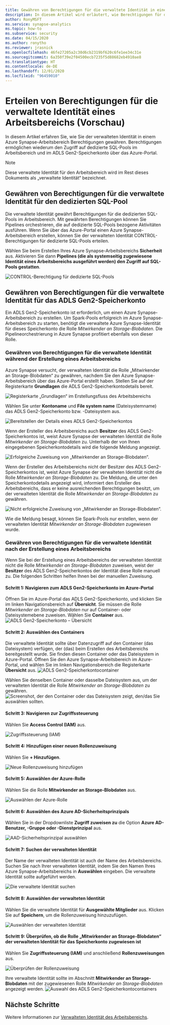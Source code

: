 ```yaml
---
title: Gewähren von Berechtigungen für die verwaltete Identität in einem Synapse-Arbeitsbereich
description: In diesem Artikel wird erläutert, wie Berechtigungen für die verwaltete Identität im Azure Synapse-Arbeitsbereich konfiguriert werden.
author: RonyMSFT
ms.service: synapse-analytics
ms.topic: how-to
ms.subservice: security
ms.date: 04/15/2020
ms.author: ronytho
ms.reviewer: jrasnick
ms.openlocfilehash: 46fe27205a2c30d6cb2319bf620c6fe1ee34c31e
ms.sourcegitcommit: 6a350f39e2f04500ecb7235f5d88682eb4910ae8
ms.translationtype: HT
ms.contentlocale: de-DE
ms.lasthandoff: 12/01/2020
ms.locfileid: "96459010"
---
```

# <a name="grant-permissions-to-workspace-managed-identity"></a>Erteilen von Berechtigungen für die verwaltete Identität eines Arbeitsbereichs (Vorschau)

In diesem Artikel erfahren Sie, wie Sie der verwalteten Identität in einem Azure Synapse-Arbeitsbereich Berechtigungen gewähren. Berechtigungen ermöglichen wiederum den Zugriff auf dedizierte SQL-Pools im Arbeitsbereich und im ADLS Gen2-Speicherkonto über das Azure-Portal.

>[!NOTE]
>Diese verwaltete Identität für den Arbeitsbereich wird im Rest dieses Dokuments als „verwaltete Identität“ bezeichnet.

## <a name="grant-managed-identity-permissions-to-the-dedicated-sql-pool"></a>Gewähren von Berechtigungen für die verwaltete Identität für den dedizierten SQL-Pool

Die verwaltete Identität gewährt Berechtigungen für die dedizierten SQL-Pools im Arbeitsbereich. Mit gewährten Berechtigungen können Sie Pipelines orchestrieren, die auf dedizierte SQL-Pools bezogene Aktivitäten ausführen. Wenn Sie über das Azure-Portal einen Azure Synapse-Arbeitsbereich erstellen, können Sie der verwalteten Identität CONTROL-Berechtigungen für dedizierte SQL-Pools erteilen.

Wählen Sie beim Erstellen Ihres Azure Synapse-Arbeitsbereichs **Sicherheit** aus. Aktivieren Sie dann **Pipelines (die als systemseitig zugewiesene Identität eines Arbeitsbereichs ausgeführt werden) den Zugriff auf SQL-Pools gestatten**.

![CONTROL-Berechtigung für dedizierte SQL-Pools](./media/how-to-grant-workspace-managed-identity-permissions/configure-workspace-managed-identity-16.png)

## <a name="grant-the-managed-identity-permissions-to-adls-gen2-storage-account"></a>Gewähren von Berechtigungen für die verwaltete Identität für das ADLS Gen2-Speicherkonto

Ein ADLS Gen2-Speicherkonto ist erforderlich, um einen Azure Synapse-Arbeitsbereich zu erstellen. Um Spark-Pools erfolgreich im Azure Synapse-Arbeitsbereich zu starten, benötigt die verwaltete Azure Synapse-Identität für dieses Speicherkonto die Rolle *Mitwirkender an Storage-Blobdaten*. Die Pipelineorchestrierung in Azure Synapse profitiert ebenfalls von dieser Rolle.

### <a name="grant-permissions-to-managed-identity-during-workspace-creation"></a>Gewähren von Berechtigungen für die verwaltete Identität während der Erstellung eines Arbeitsbereichs

Azure Synapse versucht, der verwalteten Identität die Rolle „Mitwirkender an Storage-Blobdaten“ zu gewähren, nachdem Sie den Azure Synapse-Arbeitsbereich über das Azure-Portal erstellt haben. Stellen Sie auf der Registerkarte **Grundlagen** die ADLS Gen2-Speicherkontodetails bereit.

![Registerkarte „Grundlagen“ im Erstellungsfluss des Arbeitsbereichs](./media/how-to-grant-workspace-managed-identity-permissions/configure-workspace-managed-identity-1.png)

Wählen Sie unter **Kontoname** und **File system name** (Dateisystemname) das ADLS Gen2-Speicherkonto bzw. -Dateisystem aus.

![Bereitstellen der Details eines ADLS Gen2-Speicherkontos](./media/how-to-grant-workspace-managed-identity-permissions/configure-workspace-managed-identity-2.png)

Wenn der Ersteller des Arbeitsbereichs auch **Besitzer** des ADLS Gen2-Speicherkontos ist, weist Azure Synapse der verwalteten Identität die Rolle *Mitwirkender an Storage-Blobdaten* zu. Unterhalb der von Ihnen eingegebenen Speicherkontodetails wird die folgende Meldung angezeigt.

![Erfolgreiche Zuweisung von „Mitwirkender an Storage-Blobdaten“.](./media/how-to-grant-workspace-managed-identity-permissions/configure-workspace-managed-identity-3.png)

Wenn der Ersteller des Arbeitsbereichs nicht der Besitzer des ADLS Gen2-Speicherkontos ist, weist Azure Synapse der verwalteten Identität nicht die Rolle *Mitwirkender an Storage-Blobdaten* zu. Die Meldung, die unter den Speicherkontodetails angezeigt wird, informiert den Ersteller des Arbeitsbereichs, dass er keine ausreichenden Berechtigungen besitzt, um der verwalteten Identität die Rolle *Mitwirkender an Storage-Blobdaten* zu gewähren.

![Nicht erfolgreiche Zuweisung von „Mitwirkender an Storage-Blobdaten“.](./media/how-to-grant-workspace-managed-identity-permissions/configure-workspace-managed-identity-4.png)

Wie die Meldung besagt, können Sie Spark-Pools nur erstellen, wenn der verwalteten Identität *Mitwirkender an Storage-Blobdaten* zugewiesen wurde.

### <a name="grant-permissions-to-managed-identity-after-workspace-creation"></a>Gewähren von Berechtigungen für die verwaltete Identität nach der Erstellung eines Arbeitsbereichs

Wenn Sie bei der Erstellung eines Arbeitsbereichs der verwalteten Identität nicht die Rolle *Mitwirkender an Storage-Blobdaten* zuweisen, weist der **Besitzer** des ADLS Gen2-Speicherkontos der Identität diese Rolle manuell zu. Die folgenden Schritten helfen Ihnen bei der manuellen Zuweisung.

#### <a name="step-1-navigate-to-the-adls-gen2-storage-account-in-azure-portal"></a>Schritt 1: Navigieren zum ADLS Gen2-Speicherkonto im Azure-Portal

Öffnen Sie im Azure-Portal das ADLS Gen2-Speicherkonto, und klicken Sie im linken Navigationsbereich auf **Übersicht**. Sie müssen die Rolle *Mitwirkender an Storage-Blobdaten* nur auf Container- oder Dateisystemebene zuweisen. Wählen Sie **Container** aus.  
![ADLS Gen2-Speicherkonto – Übersicht](./media/how-to-grant-workspace-managed-identity-permissions/configure-workspace-managed-identity-5.png)

#### <a name="step-2-select-the-container"></a>Schritt 2: Auswählen des Containers

Die verwaltete Identität sollte über Datenzugriff auf den Container (das Dateisystem) verfügen, der (das) beim Erstellen des Arbeitsbereichs bereitgestellt wurde. Sie finden diesen Container oder das Dateisystem in Azure-Portal. Öffnen Sie den Azure Synapse-Arbeitsbereich im Azure-Portal, und wählen Sie im linken Navigationsbereich die Registerkarte **Übersicht** aus.
![ADLS Gen2-Speicherkontocontainer](./media/how-to-grant-workspace-managed-identity-permissions/configure-workspace-managed-identity-7.png)


Wählen Sie denselben Container oder dasselbe Dateisystem aus, um der verwalteten Identität die Rolle *Mitwirkender an Storage-Blobdaten* zu gewähren.
![Screenshot, der den Container oder das Dateisystem zeigt, den/das Sie auswählen sollten.](./media/how-to-grant-workspace-managed-identity-permissions/configure-workspace-managed-identity-6.png)

#### <a name="step-3-navigate-to-access-control"></a>Schritt 3: Navigieren zur Zugriffssteuerung

Wählen Sie **Access Control (IAM)** aus.

![Zugriffssteuerung (IAM)](./media/how-to-grant-workspace-managed-identity-permissions/configure-workspace-managed-identity-8.png)

#### <a name="step-4-add-a-new-role-assignment"></a>Schritt 4: Hinzufügen einer neuen Rollenzuweisung

Wählen Sie **+ Hinzufügen**.

![Neue Rollenzuweisung hinzufügen](./media/how-to-grant-workspace-managed-identity-permissions/configure-workspace-managed-identity-9.png)

#### <a name="step-5-select-the-azure-role"></a>Schritt 5: Auswählen der Azure-Rolle

Wählen Sie die Rolle **Mitwirkender an Storage-Blobdaten** aus.

![Auswählen der Azure-Rolle](./media/how-to-grant-workspace-managed-identity-permissions/configure-workspace-managed-identity-10.png)

#### <a name="step-6-select-the-azure-ad-security-principal"></a>Schritt 6: Auswählen des Azure AD-Sicherheitsprinzipals

Wählen Sie in der Dropdownliste **Zugriff zuweisen zu** die Option **Azure AD-Benutzer, -Gruppe oder -Dienstprinzipal** aus.

![AAD-Sicherheitsprinzipal auswählen](./media/how-to-grant-workspace-managed-identity-permissions/configure-workspace-managed-identity-11.png)

#### <a name="step-7-search-for-the-managed-identity"></a>Schritt 7: Suchen der verwalteten Identität

Der Name der verwalteten Identität ist auch der Name des Arbeitsbereichs. Suchen Sie nach Ihrer verwalteten Identität, indem Sie den Namen Ihres Azure Synapse-Arbeitsbereichs in **Auswählen** eingeben. Die verwaltete Identität sollte aufgeführt werden.

![Die verwaltete Identität suchen](./media/how-to-grant-workspace-managed-identity-permissions/configure-workspace-managed-identity-12.png)

#### <a name="step-8-select-the-managed-identity"></a>Schritt 8: Auswählen der verwalteten Identität

Wählen Sie die verwaltete Identität für **Ausgewählte Mitglieder** aus. Klicken Sie auf **Speichern**, um die Rollenzuweisung hinzuzufügen.

![Auswählen der verwalteten Identität](./media/how-to-grant-workspace-managed-identity-permissions/configure-workspace-managed-identity-13.png)

#### <a name="step-9-verify-that-the-storage-blob-data-contributor-role-is-assigned-to-the-managed-identity"></a>Schritt 9: Überprüfen, ob die Rolle „Mitwirkender an Storage-Blobdaten“ der verwalteten Identität für das Speicherkonto zugewiesen ist

Wählen Sie **Zugriffssteuerung (IAM)** und anschließend **Rollenzuweisungen** aus.

![Überprüfen der Rollenzuweisung](./media/how-to-grant-workspace-managed-identity-permissions/configure-workspace-managed-identity-14.png)

Ihre verwaltete Identität sollte im Abschnitt **Mitwirkender an Storage-Blobdaten** mit der zugewiesenen Rolle *Mitwirkender an Storage-Blobdaten* angezeigt werden. 
![Auswahl des ADLS Gen2-Speicherkontocontainers](./media/how-to-grant-workspace-managed-identity-permissions/configure-workspace-managed-identity-15.png)

## <a name="next-steps"></a>Nächste Schritte

Weitere Informationen zur [Verwalteten Identität des Arbeitsbereichs](./synapse-workspace-managed-identity.md).
